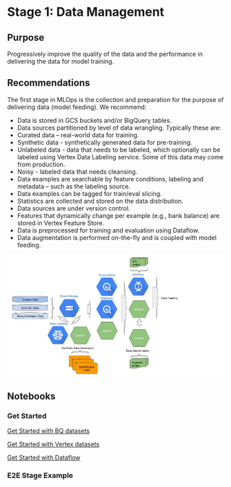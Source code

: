 # Stage 1: Data Management

## Purpose

Progressively improve the quality of the data and the performance in delivering the data for model training.

## Recommendations  

The first stage in MLOps is the collection and preparation for the purpose of delivering data (model feeding). We recommend:

- Data is stored in GCS buckets and/or BigQuery tables. 
- Data sources partitioned by level of data wrangling. Typically these are:
- Curated data – real-world data for training.
- Synthetic data - synthetically generated data for pre-training. 
- Unlabeled data - data that needs to be labeled, which optionally can be labeled using Vertex Data Labeling service. Some of this data may come from production.
- Noisy - labeled data that needs cleansing.
- Data examples are searchable by feature conditions, labeling and metadata – such as the labeling source.
- Data examples can be tagged for train/eval slicing.
- Statistics are collected and stored on the data distribution.
- Data sources are under version control.
- Features that dynamically change per example (e.g., bank balance) are stored in Vertex Feature Store.
- Data is preprocessed for training and evaluation using Dataflow.
- Data augmentation is performed on-the-fly and is coupled with model feeding.

<img src='stage1.jpg'>

## Notebooks

### Get Started

[Get Started with BQ datasets](get_started_bq_datasets.ipynb)

[Get Started with Vertex datasets](get_started_vertex_datasets.ipynb)

[Get Started with Dataflow](get_started_dataflow.ipynb)

### E2E Stage Example

